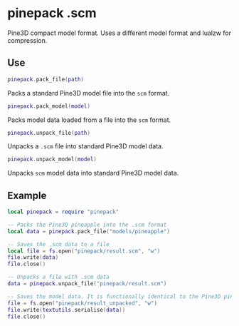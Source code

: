 # pinepack .scm
Pine3D compact model format. Uses a different model format and lualzw for compression.

## Use
```lua
pinepack.pack_file(path)
```
Packs a standard Pine3D model file into the `scm` format.

```lua
pinepack.pack_model(model)
```
Packs model data loaded from a file into the `scm` format.

```lua
pinepack.unpack_file(path)
```
Unpacks a `.scm` file into standard Pine3D model data.

```lua
pinepack.unpack_model(model)
```
Unpacks `scm` model data into standard Pine3D model data.

## Example

```lua
local pinepack = require "pinepack"

-- Packs the Pine3D pineapple into the .scm format
local data = pinepack.pack_file("models/pineapple")

-- Saves the .scm data to a file
local file = fs.open("pinepack/result.scm", "w")
file.write(data)
file.close()

-- Unpacks a file with .scm data
data = pinepack.unpack_file("pinepack/result.scm")

-- Saves the model data. It is functionally identical to the Pine3D pineapple model.
file = fs.open("pinepack/result_unpacked", "w")
file.write(textutils.serialise(data))
file.close()
```
